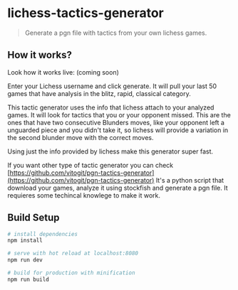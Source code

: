 # lichess-tactics-generator

> Generate a pgn file with tactics from your own lichess games.

## How it works?

Look how it works live: (coming soon)

Enter your Lichess username and click generate. 
It will pull your last 50 games that have analysis in the blitz, rapid, classical category.

This tactic generator uses the info that lichess attach to your analyzed games. It will look for tactics that you or your opponent missed. This are the ones that have two consecutive Blunders moves, like your opponent left a unguarded piece and you didn't take it, so lichess will provide a variation in the second blunder move with the correct moves. 

Using just the info provided by lichess make this generator super fast. 

If you want other type of tactic generator you can check [https://github.com/vitogit/pgn-tactics-generator](https://github.com/vitogit/pgn-tactics-generator) It's a python script that download your games, analyze it using stockfish and generate a pgn file. It requieres some techincal knowlege to make it work. 

## Build Setup

``` bash
# install dependencies
npm install

# serve with hot reload at localhost:8080
npm run dev

# build for production with minification
npm run build
```
